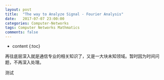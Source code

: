 ```yaml
---
layout: post
title:  "The way to Analyze Signal - Fourier Analysis"
date:   2017-07-07 23:00:00
categories: Computer-Networks
tags: Computer Networks Mathmatics
comments: false
---
```

* content
{:toc}


再往底层深入就是通信专业的相关知识了，又是一大块未知领域。暂时因为时间问题，不再深入处理。
<!--more-->
测试
